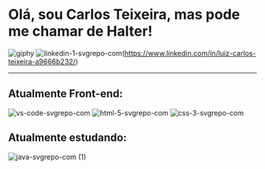 # Olá, sou Carlos Teixeira, mas pode me chamar de **Halter**!
![giphy](https://user-images.githubusercontent.com/101679144/233903529-8260a593-2355-4391-881c-f260c4f04d76.gif)
![linkedin-1-svgrepo-com](https://user-images.githubusercontent.com/101679144/233905777-086b2d2d-f2db-4b63-a93b-55cae649a858.svg)(https://www.linkedin.com/in/luiz-carlos-teixeira-a9666b232/)
****************************************
## Atualmente Front-end:
![vs-code-svgrepo-com](https://user-images.githubusercontent.com/101679144/233904359-b06eab26-09a0-48f0-980e-bba4971411f0.svg) ![html-5-svgrepo-com](https://user-images.githubusercontent.com/101679144/233904385-e9d3a44e-6593-43ee-84c8-941612f2eeca.svg) ![css-3-svgrepo-com](https://user-images.githubusercontent.com/101679144/233904416-a35c0e5c-99fb-4626-8913-9d214550b7b9.svg) 
## Atualmente estudando:
![java-svgrepo-com (1)](https://github.com/HalterDevTi/HalterDevTi/assets/101679144/1af3048a-02f2-4fd2-a1e1-cee60523c32e)
